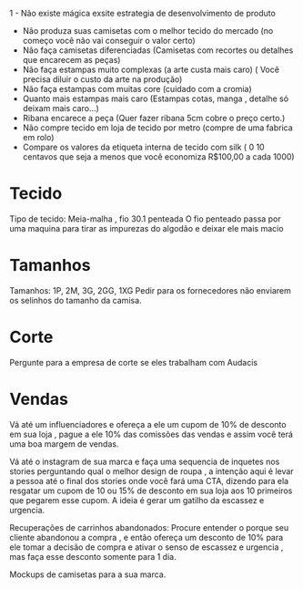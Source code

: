 
1 - Não existe mágica exsite  estrategia de desenvolvimento de produto
- Não produza suas camisetas com o melhor tecido do mercado 
	(no começo você não vai conseguir o valor certo)
- Não faça camisetas diferenciadas
	(Camisetas com recortes ou detalhes que encarecem as peças)
- Não faça estampas muito complexas (a arte custa mais caro)
	( Você precisa diluir o custo da arte na produção)
- Não faça estampas com muitas core 
	(cuidado com a cromia)
- Quanto mais estampas mais caro 
	(Estampas cotas, manga , detalhe só deixam mais caro...)
- Ribana encarece a peça (Quer fazer ribana 5cm cobre o preço certo.)
- Não compre tecido em loja de tecido por metro (compre de uma fabrica em rolo)
- Compare os valores da etiqueta interna de tecido com silk
	( 0 10 centavos que seja a menos que você economiza R$100,00 a cada 1000)
# Tecido

Tipo de tecido: Meia-malha , fio 30.1 penteada
O fio penteado passa por uma maquina para tirar as impurezas do algodão e deixar ele mais macio

# Tamanhos
Tamanhos: 1P, 2M, 3G, 2GG, 1XG
Pedir para os fornecedores não enviarem os selinhos do tamanho da camisa.

# Corte
Pergunte para a empresa de corte se eles trabalham com Audacis

# Vendas
Vá até um influenciadores e ofereça a ele um cupom de 10% de desconto em sua loja , pague a ele 10% das comissões das vendas e assim você terá uma boa margem de vendas.

Vá até o instagram de sua marca e faça uma sequencia de inquetes nos stories perguntando qual o melhor design de roupa , a intenção aqui é levar a pessoa até o final dos stories onde você fará uma CTA, dizendo para ela resgatar um cupom de 10 ou 15% de desconto em sua loja aos 10 primeiros que pegarem esse cupom. A ideia é gerar um gatilho da escassez e urgencia.


Recuperações de carrinhos abandonados: Procure entender o porque seu cliente abandonou a compra , e então ofereça um desconto de 10% para ele tomar a decisão de compra e ativar o senso de escassez e urgencia , mas faça esse desconto somente para 1 dia.

Mockups de camisetas para a sua marca.
